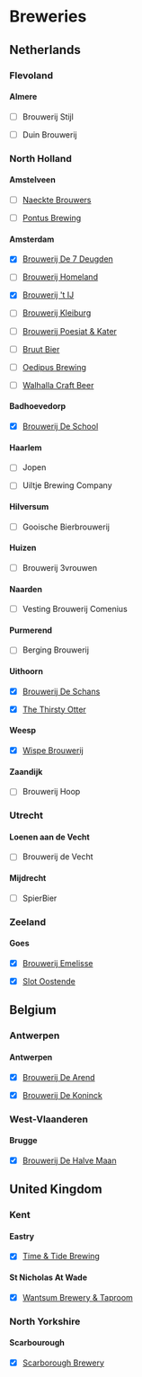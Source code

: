 # Breweries

## Netherlands

### Flevoland

#### Almere

- [ ] Brouwerij Stijl

- [ ] Duin Brouwerij

### North Holland

#### Amstelveen

- [ ] [Naeckte Brouwers](NL/NH/Amstelveen/Naeckte_Brouwers.md)

- [ ] [Pontus Brewing](NL/NH/Amstelveen/Pontus_Brewing.md)

#### Amsterdam

- [x] [Brouwerij De 7 Deugden](NL/NH/Amsterdam/Brouwerij_De_7_Deugden.md)

- [ ] [Brouwerij Homeland](NL/NH/Amsterdam/Brouwerij_Homeland.md)

- [x] [Brouwerij 't IJ](NL/NH/Amsterdam/Brouwerij_t_IJ.md)

- [ ] [Brouwerij Kleiburg](NL/NH/Amsterdam/Brouwerij_Kleiburg.md)

- [ ] [Brouwerij Poesiat & Kater]()

- [ ] [Bruut Bier]()

- [ ] [Oedipus Brewing](NL/NH/Amsterdam/Oedipus_Brewing.md)

- [ ] [Walhalla Craft Beer](NL/NH/Amsterdam/Walhalla_Craft_Beer.md)

#### Badhoevedorp

- [x] [Brouwerij De School](NL/NH/Badhoevedorp/Brouwerij_De_School.md)

#### Haarlem

- [ ] Jopen

- [ ] Uiltje Brewing Company

#### Hilversum

- [ ] Gooische Bierbrouwerij

#### Huizen

- [ ] Brouwerij 3vrouwen

#### Naarden

- [ ] Vesting Brouwerij Comenius

#### Purmerend

- [ ] Berging Brouwerij

#### Uithoorn

- [x] [Brouwerij De Schans](NL/NH/Uithoorn/Brouwerij_De_Schans.md)

- [x] [The Thirsty Otter](NL/NH/Uithoorn/The_Thirsty_Otter.md)

#### Weesp

- [x] [Wispe Brouwerij](NL/NH/Weesp/Wispe_Brouwerij.md)

#### Zaandijk

- [ ] Brouwerij Hoop

### Utrecht

#### Loenen aan de Vecht

- [ ] Brouwerij de Vecht

#### Mijdrecht

- [ ] SpierBier

### Zeeland

#### Goes

- [x] [Brouwerij Emelisse](NL/ZL/Goes/Brouwerij_Emelisse.md)

- [x] [Slot Oostende](NL/ZL/Goes/Slot_Oostende.md)

## Belgium

### Antwerpen

#### Antwerpen

- [x] [Brouwerij De Arend](B/ANT/Antwerpen/Brouwerij_De_Arend.md)

- [x] [Brouwerij De Koninck](B/ANT/Antwerpen/Brouwerij_De_Koninck.md)

### West-Vlaanderen

#### Brugge

- [x] [Brouwerij De Halve Maan](B/WVL/Brugge/Brouwerij_De_Halve_Maan.md)

## United Kingdom

### Kent

#### Eastry

- [x] [Time & Tide Brewing](UK/Kent/Eastry/Time_and_Tide_Brewing.md)

#### St Nicholas At Wade

- [x] [Wantsum Brewery & Taproom](UK/Kent/St_Nicholas_At_Wade/Wantsum_Brewery_and_Taproom.md)

### North Yorkshire

#### Scarbourough

- [x] [Scarborough Brewery]()
